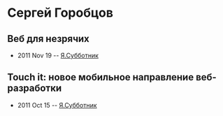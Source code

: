 # Сергей Горобцов

## Веб для незрячих
- 2011 Nov 19 -- [Я.Субботник](https://events.yandex.ru/lib/talks/185/)    
## Touch it: новое мобильное направление веб-разработки
- 2011 Oct 15 -- [Я.Субботник](https://events.yandex.ru/lib/talks/202/)    
